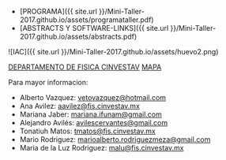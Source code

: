 ---
---


- [PROGRAMA]({{ site.url }}/Mini-Taller-2017.github.io/assets/programataller.pdf)<br>
- [ABSTRACTS Y SOFTWARE-LINKS]({{ site.url }}/Mini-Taller-2017.github.io/assets/abstracts.pdf)<br>



![IAC]({{ site.url }}/Mini-Taller-2017.github.io/assets/huevo2.png)

<a href="http://www.fis.cinvestav.mx/es/content/view/28/59/">DEPARTAMENTO DE FISICA CINVESTAV</a>
<a href="https://www.google.com.mx/maps/place/CINVESTAV+Departamento+de+F%C3%ADsica/@19.5107157,-99.1310757,17z/data=!3m1!4b1!4m5!3m4!1s0x85d1f9c3f8c2a46d:0xff57ce285b4ec07a!8m2!3d19.5107157!4d-99.128887">MAPA</a>

Para mayor informacion: 
- Alberto Vazquez: vetovazquez@hotmail.com
- Ana Avilez: aavilez@fis.cinvestav.mx
- Mariana Jaber: mariana.ifunam@gmail.com
- Alejandro Avilés: avilescervantes@gmail.com
- Tonatiuh Matos: tmatos@fis.cinvestav.mx
- Mario Rodriguez: marioalberto.rodriguezmeza@gmail.com
- Maria de la Luz Rodriguez: malu@fis.cinvestav.mx




